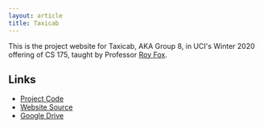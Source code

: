 ```yaml
---
layout: article
title: Taxicab
---
```


This is the project website for Taxicab, AKA Group 8, in UCI's Winter 2020
offering of CS 175, taught by Professor [Roy Fox](https://royf.org).

## Links

- [Project Code](https://github.com/btjanaka/taxicab175)
- [Website Source](https://github.com/taxicab175/taxicab175-website)
- [Google Drive](https://drive.google.com/drive/folders/125GQJEAe3p0rsbncW2bOQRIgAKy-U3_y)
